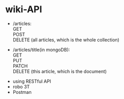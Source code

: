 # wiki-API

- /articles:\
GET\
POST\
DELETE (all articles, which is the whole collection)

- /articles/title(in mongoDB):\
GET\
PUT\
PATCH\
DELETE (this article, which is the document)

* using RESTful API
* robo 3T
* Postman

